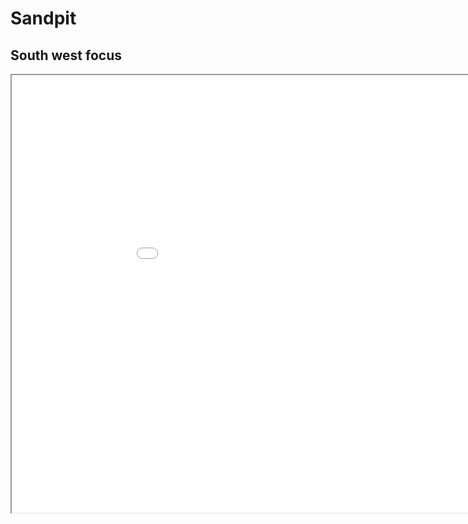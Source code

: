 # Sandpit

## South west focus

<iframe src="sw_cases.html" title="South west case focus" width=1000 height=700></iframe>